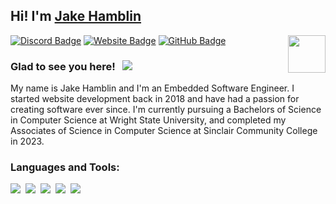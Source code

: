 ## Hi! I'm [Jake Hamblin](https://hambl.in)

<img align="right" height="60" width="60" alt="" src="https://jakehamblin.com/images/logow.png" />

[![Discord Badge](https://img.shields.io/badge/-Discord-0e76a8?style=flat-square&logo=Discord&logoColor=white)](https://hambl.in/discord)
[![Website Badge](https://img.shields.io/badge/Website-3b5998?style=flat-square&logo=google-chrome&logoColor=white)](https://hambl.in)
[![GitHub Badge](https://img.shields.io/badge/-GitHub-ffffff?style=flat-square&logo=Github&logoColor=black)](https://hambl.in/github)

### Glad to see you here! &nbsp; ![](https://komarev.com/ghpvc/?username=JakeHamblin&label=Views&color=blue&style=plastic) 

My name is Jake Hamblin and I'm an Embedded Software Engineer. I started website development back in 2018 and have had a passion for creating software ever since. I'm currently pursuing a Bachelors of Science in Computer Science at Wright State University, and completed my Associates of Science in Computer Science at Sinclair Community College in 2023.

### Languages and Tools:

![](https://img.shields.io/badge/vhdl-750000?style=for-the-badge&logo=amd&logoColor=white)&nbsp;
![](https://img.shields.io/badge/C++-005085?style=for-the-badge&logo=cplusplus&logoColor=white)&nbsp;
![](https://img.shields.io/badge/Python-43853D?style=for-the-badge&logo=Python&logoColor=white)&nbsp;
![](https://img.shields.io/badge/JavaScript-F7DF1E?style=for-the-badge&logo=javascript&logoColor=black)&nbsp;
![](https://img.shields.io/badge/PHP-43853D?style=for-the-badge&logo=PHP&logoColor=white)&nbsp;
